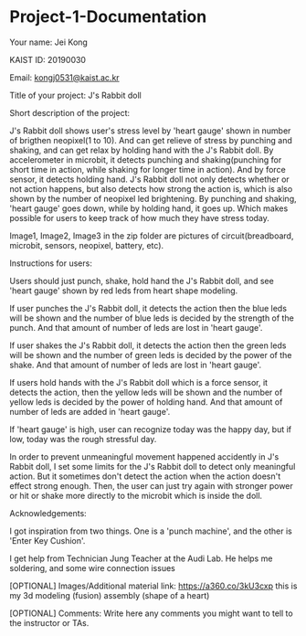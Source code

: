 # Project-1-Documentation
Your name: Jei Kong

KAIST ID: 20190030

Email: kongj0531@kaist.ac.kr

Title of your project: J's Rabbit doll

Short description of the project:

J's Rabbit doll shows user's stress level by 'heart gauge' shown in number of brigthen neopixel(1 to 10). And can get relieve of stress by punching and shaking, and can get relax by holding hand with the J's Rabbit doll. By accelerometer in microbit, it detects punching and shaking(punching for short time in action, while shaking for longer time in action). And by force sensor, it detects holding hand. J's Rabbit doll not only detects whether or not action happens, but also detects how strong the action is, which is also shown by the number of neopixel led brightening. By punching and shaking, 'heart gauge' goes down, while by holding hand, it goes up. Which makes possible for users to keep track of how much they have stress today.

Image1, Image2, Image3 in the zip folder are pictures of circuit(breadboard, microbit, sensors, neopixel, battery, etc).

Instructions for users:

Users should just punch, shake, hold hand the J's Rabbit doll, and see 'heart gauge' shown by red leds from heart shape modeling.

If user punches the J's Rabbit doll, it detects the action then the blue leds will be shown and the number of blue leds is decided by the strength of the punch. And that amount of number of leds are lost in 'heart gauge'. 

If user shakes the J's Rabbit doll, it detects the action then the green leds will be shown and the number of green leds is decided by the power of the shake. And that amount of number of leds are lost in 'heart gauge'.

If users hold hands with the J's Rabbit doll which is a force sensor, it detects the action, then the yellow leds will be shown and the number of yellow leds is decided by the power of holding hand. And that amount of number of leds are added in 'heart gauge'.

If 'heart gauge' is high, user can recognize today was the happy day, but if low, today was the rough stressful day.

In order to prevent unmeaningful movement happened accidently in J's Rabbit doll, I set some limits for the J's Rabbit doll to detect only meaningful action. But it sometimes don't detect the action when the action doesn't effect strong enough. Then, the user can just try again with stronger power or hit or shake more directly to the microbit which is inside the doll.

Acknowledgements:

I got inspiration from two things. One is a 'punch machine', and the other is 'Enter Key Cushion'.

I get help from Technician Jung Teacher at the Audi Lab. He helps me soldering, and some wire connection issues 

[OPTIONAL] Images/Additional material link: https://a360.co/3kU3cxp
this is my 3d modeling (fusion) assembly (shape of a heart)

[OPTIONAL] Comments:
Write here any comments you might want to tell to the instructor or TAs.
